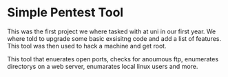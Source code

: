 # Simple Pentest Tool

This was the first project we where tasked with at uni in our first year. We where told to upgrade some basic exsisitng code and add a list of features. This tool was then used to hack a machine and get root.

This tool that enuerates open ports, checks for anoumous ftp, enumerates directorys on a web server, enumarates local linux users and more.
